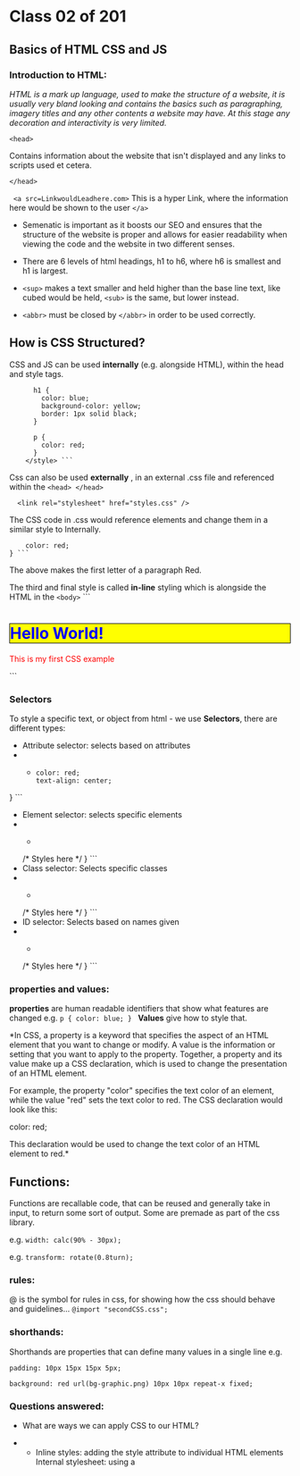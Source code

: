 # Class 02 of 201

## Basics of HTML CSS and JS

### Introduction to HTML:

*HTML is a mark up language, used to make the structure of a website, it is usually very bland looking and contains the basics
such as paragraphing, imagery titles and any other contents a website may have. At this stage any decoration and interactivity is
very limited.*

``` <head> ```

Contains information about the website that isn't displayed and any links to scripts used et cetera. 

``` </head> ```

``` <a src=LinkwouldLeadhere.com>```
This is a hyper Link, where the information here would be shown to the user
``` </a> ```

- Semenatic is important as it boosts our SEO and ensures that the structure of the website is proper and allows for easier
  readability when viewing the code and the website in two different senses.
  
- There are 6 levels of html headings, h1 to h6, where h6 is smallest and h1 is largest.

- ```<sup>``` makes a text smaller and held higher than the base line text, like cubed would be held, ```<sub>``` is the same, but lower instead.
  
- ``` <abbr> ``` must be closed by ``` </abbr> ``` in order to be used correctly.
  
## How is CSS Structured? 

CSS and JS can be used **internally** (e.g. alongside HTML), within the head and style tags.

``` <style>
      h1 {
        color: blue;
        background-color: yellow;
        border: 1px solid black;
      }

      p {
        color: red;
      }
    </style> ```
  ```
  
Css can also be used **externally** , in an external .css file and referenced within the ``` <head> </head> ```

```   <link rel="stylesheet" href="styles.css" /> ``` 

The CSS code in .css would reference elements and change them in a similar style to Internally.

``` p::first-letter {
    color: red;
} ```
```
The above makes the first letter of a paragraph Red.

The third and final style is called **in-line** styling which is alongside the HTML in the ``` <body> ```
    ```
    <body>
    <h1 style="color: blue;background-color: yellow;border: 1px solid black;">
      Hello World!
    </h1>
    <p style="color:red;">This is my first CSS example</p>
  </body> ``` 
  
 

### Selectors

To style a specific text, or object from html - we use **Selectors**, there are different types:

- Attribute selector: selects based on attributes
- + ``` .red-center {
    color: red;
    text-align: center;
} ```
- Element selector: selects specific elements
- + ``` p {
  /* Styles here */
} ```
- Class selector: Selects specific classes
- + ``` .selected {
  /* Styles here */
} ```
- ID selector: Selects based on names given
- + ``` #unique {
  /* Styles here */
} ```

### properties and values:

**properties** are human readable identifiers that show what features are changed e.g. ```p {
  color: blue;
} ```
**Values** give how to style that.

*In CSS, a property is a keyword that specifies the aspect of an HTML element that you want to change or modify. A value is the information or setting that you want to apply to the property. Together, a property and its value make up a CSS declaration, which is used to change the presentation of an HTML element.

For example, the property "color" specifies the text color of an element, while the value "red" sets the text color to red. The CSS declaration would look like this:

color: red;

This declaration would be used to change the text color of an HTML element to red.*

## Functions:

Functions are recallable code, that can be reused and generally take in input, to return some sort of output. Some are premade as part of the css library.

e.g. ``` width: calc(90% - 30px); ```

e.g. ``` transform: rotate(0.8turn); ```

### rules:

@ is the symbol for rules in css, for showing how the css should behave and guidelines...
```@import "secondCSS.css"; ```

### shorthands:

Shorthands are properties that can define many values in a single line e.g. 

```padding: 10px 15px 15px 5px;```

``` background: red url(bg-graphic.png) 10px 10px repeat-x fixed; ```

### Questions answered:

- What are ways we can apply CSS to our HTML?
- + Inline styles: adding the style attribute to individual HTML elements
    Internal stylesheet: using a <style> tag in the head of the HTML document to define styles for the entire page
    External stylesheet: linking to a separate .css file from the HTML document
- Why should we avoid using inline styles?
- + it is generally considered best practice to avoid using inline styles as they can make the HTML more cluttered and         harder to maintain. It is better to separate the presentation (CSS) from the structure (HTML) for the sake of          
    organization and to make the code more reusable.
- Review the block of code below and answer the following questions:
- What is representing the selector?
- Which components are the CSS declarations?
- Which components are considered properties?

  ``` h2 {
     color: black;
     padding: 5px;
   } ```
  
In the block of code provided, the "h2" is representing the selector. The CSS declarations are "color: black;" and "padding: 5px;". The components "color" and "padding" are considered properties.
  

## Making decisions in your code - conditionals

If else statements - This is on the basis **If you are mean, I dont like you.. else, I like you** 
 in programming this is important as otherwise programs would be fairly linear and not as functional.
  
example: 
  
  ``` if (condition) {
          // do this }
      else if (different condition) {
          // do this instead } 
      else if (condition 3) {
          // do this instead }
      else { // do this as a last resort {
```
  
=== and !== — test if one value is identical to, or not identical to, another.
< and > — test if one value is less than or greater than another.
<= and >= — test if one value is less than or equal to, or greater than or equal to, another.
  
Nesting is allowed in if statements, as it adds another dimension to the original set. 
  

An if statement checks a __ and if it evaluates to ___, then the code block will execute.
What is the use of an else if? If the first statement is untrue, it could check another if statement.
List 3 different types of comparison operators. Less than <, More than >, == equal
What is the difference between the logical operator && and ||? AND includes everything so if both are true then it returns true if one is false the coniditon returns false, OR can have one or the other to return a true.
  
## I want to learn more about
  
- I want to have an interactive game like the selector game, where we work out what a else if does. 
  



